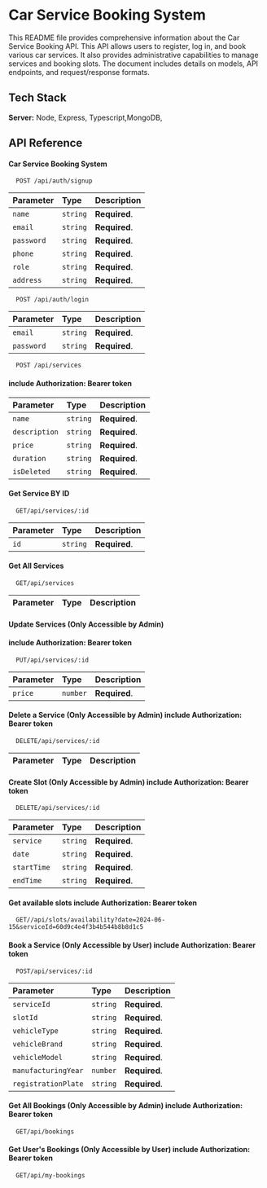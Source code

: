 # Car Service Booking System

This README file provides comprehensive information about the Car Service Booking API. This API allows users to register, log in, and book various car services. It also provides administrative capabilities to manage services and booking slots. The document includes details on models, API endpoints, and request/response formats.

## Tech Stack

**Server:** Node, Express, Typescript,MongoDB,

## API Reference

#### Car Service Booking System

```http
  POST /api/auth/signup
```

| Parameter  | Type     | Description   |
| :--------- | :------- | :------------ |
| `name`     | `string` | **Required**. |
| `email`    | `string` | **Required**. |
| `password` | `string` | **Required**. |
| `phone`    | `string` | **Required**. |
| `role`     | `string` | **Required**. |
| `address`  | `string` | **Required**. |

```http
  POST /api/auth/login
```

| Parameter  | Type     | Description   |
| :--------- | :------- | :------------ |
| `email`    | `string` | **Required**. |
| `password` | `string` | **Required**. |

```http
  POST /api/services
```

#### include Authorization: Bearer token

| Parameter     | Type     | Description   |
| :------------ | :------- | :------------ |
| `name`        | `string` | **Required**. |
| `description` | `string` | **Required**. |
| `price`       | `string` | **Required**. |
| `duration`    | `string` | **Required**. |
| `isDeleted`   | `string` | **Required**. |

#### Get Service BY ID

```http
  GET/api/services/:id
```

| Parameter | Type     | Description   |
| :-------- | :------- | :------------ |
| `id`      | `string` | **Required**. |

#### Get All Services

```http
  GET/api/services
```

| Parameter | Type | Description |
| :-------- | :--- | :---------- |

#### Update Services (Only Accessible by Admin)

#### include Authorization: Bearer token

```http
  PUT/api/services/:id
```

| Parameter | Type     | Description   |
| :-------- | :------- | :------------ |
| `price`   | `number` | **Required**. |

#### Delete a Service (Only Accessible by Admin) include Authorization: Bearer token

```http
  DELETE/api/services/:id
```

| Parameter | Type | Description |
| :-------- | :--- | :---------- |

#### Create Slot (Only Accessible by Admin) include Authorization: Bearer token

```http
  DELETE/api/services/:id
```

| Parameter   | Type     | Description   |
| :---------- | :------- | :------------ |
| `service`   | `string` | **Required**. |
| `date`      | `string` | **Required**. |
| `startTime` | `string` | **Required**. |
| `endTime`   | `string` | **Required**. |

#### Get available slots include Authorization: Bearer token

```http
  GET//api/slots/availability?date=2024-06-15&serviceId=60d9c4e4f3b4b544b8b8d1c5
```

#### Book a Service (Only Accessible by User) include Authorization: Bearer token

```http
  POST/api/services/:id
```

| Parameter           | Type     | Description   |
| :------------------ | :------- | :------------ |
| `serviceId`         | `string` | **Required**. |
| `slotId`            | `string` | **Required**. |
| `vehicleType`       | `string` | **Required**. |
| `vehicleBrand`      | `string` | **Required**. |
| `vehicleModel`      | `string` | **Required**. |
| `manufacturingYear` | `number` | **Required**. |
| `registrationPlate` | `string` | **Required**. |

#### Get All Bookings (Only Accessible by Admin) include Authorization: Bearer token

```http
  GET/api/bookings
```

#### Get User's Bookings (Only Accessible by User) include Authorization: Bearer token

```http
  GET/api/my-bookings
```
